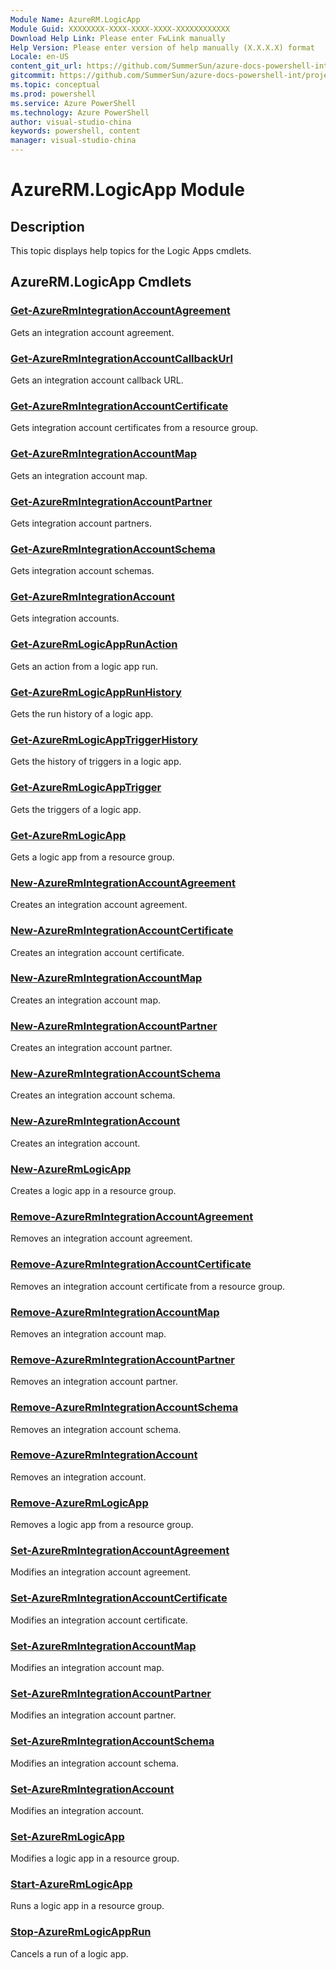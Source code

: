 ```yaml
---
Module Name: AzureRM.LogicApp
Module Guid: XXXXXXXX-XXXX-XXXX-XXXX-XXXXXXXXXXXX
Download Help Link: Please enter FwLink manually
Help Version: Please enter version of help manually (X.X.X.X) format
Locale: en-US
content_git_url: https://github.com/SummerSun/azure-docs-powershell-int/projects/azure-docs-powershell-int/azureps-cmdlets-docs/ResourceManager/AzureRM.LogicApp/v1.0/CmdletMDs/AzureRM.LogicApp.md
gitcommit: https://github.com/SummerSun/azure-docs-powershell-int/projects/azure-docs-powershell-int/azureps-cmdlets-docs/ResourceManager/AzureRM.LogicApp/v1.0/CmdletMDs/AzureRM.LogicApp.md
ms.topic: conceptual
ms.prod: powershell
ms.service: Azure PowerShell
ms.technology: Azure PowerShell
author: visual-studio-china
keywords: powershell, content
manager: visual-studio-china
---
```


# AzureRM.LogicApp Module
## Description
This topic displays help topics for the Logic Apps cmdlets. 

## AzureRM.LogicApp Cmdlets
### [Get-AzureRmIntegrationAccountAgreement](Get-AzureRmIntegrationAccountAgreement.md)
Gets an integration account agreement.


### [Get-AzureRmIntegrationAccountCallbackUrl](Get-AzureRmIntegrationAccountCallbackUrl.md)
Gets an integration account callback URL.


### [Get-AzureRmIntegrationAccountCertificate](Get-AzureRmIntegrationAccountCertificate.md)
Gets integration account certificates from a resource group.


### [Get-AzureRmIntegrationAccountMap](Get-AzureRmIntegrationAccountMap.md)
Gets an integration account map.


### [Get-AzureRmIntegrationAccountPartner](Get-AzureRmIntegrationAccountPartner.md)
Gets integration account partners.


### [Get-AzureRmIntegrationAccountSchema](Get-AzureRmIntegrationAccountSchema.md)
Gets integration account schemas.


### [Get-AzureRmIntegrationAccount](Get-AzureRmIntegrationAccount.md)
Gets integration accounts.


### [Get-AzureRmLogicAppRunAction](Get-AzureRmLogicAppRunAction.md)
Gets an action from a logic app run.


### [Get-AzureRmLogicAppRunHistory](Get-AzureRmLogicAppRunHistory.md)
Gets the run history of a logic app.

### [Get-AzureRmLogicAppTriggerHistory](Get-AzureRmLogicAppTriggerHistory.md)
Gets the history of triggers in a logic app.


### [Get-AzureRmLogicAppTrigger](Get-AzureRmLogicAppTrigger.md)
Gets the triggers of a logic app.

### [Get-AzureRmLogicApp](Get-AzureRmLogicApp.md)
Gets a logic app from a resource group.


### [New-AzureRmIntegrationAccountAgreement](New-AzureRmIntegrationAccountAgreement.md)
Creates an integration account agreement.


### [New-AzureRmIntegrationAccountCertificate](New-AzureRmIntegrationAccountCertificate.md)
Creates an integration account certificate.


### [New-AzureRmIntegrationAccountMap](New-AzureRmIntegrationAccountMap.md)
Creates an integration account map.


### [New-AzureRmIntegrationAccountPartner](New-AzureRmIntegrationAccountPartner.md)
Creates an integration account partner.


### [New-AzureRmIntegrationAccountSchema](New-AzureRmIntegrationAccountSchema.md)
Creates an integration account schema.


### [New-AzureRmIntegrationAccount](New-AzureRmIntegrationAccount.md)
Creates an integration account.


### [New-AzureRmLogicApp](New-AzureRmLogicApp.md)
Creates a logic app in a resource group.


### [Remove-AzureRmIntegrationAccountAgreement](Remove-AzureRmIntegrationAccountAgreement.md)
Removes an integration account agreement.


### [Remove-AzureRmIntegrationAccountCertificate](Remove-AzureRmIntegrationAccountCertificate.md)
Removes an integration account certificate from a resource group.


### [Remove-AzureRmIntegrationAccountMap](Remove-AzureRmIntegrationAccountMap.md)
Removes an integration account map.


### [Remove-AzureRmIntegrationAccountPartner](Remove-AzureRmIntegrationAccountPartner.md)
Removes an integration account partner.


### [Remove-AzureRmIntegrationAccountSchema](Remove-AzureRmIntegrationAccountSchema.md)
Removes an integration account schema.


### [Remove-AzureRmIntegrationAccount](Remove-AzureRmIntegrationAccount.md)
Removes an integration account.


### [Remove-AzureRmLogicApp](Remove-AzureRmLogicApp.md)
Removes a logic app from a resource group.


### [Set-AzureRmIntegrationAccountAgreement](Set-AzureRmIntegrationAccountAgreement.md)
Modifies an integration account agreement.


### [Set-AzureRmIntegrationAccountCertificate](Set-AzureRmIntegrationAccountCertificate.md)
Modifies an integration account certificate.


### [Set-AzureRmIntegrationAccountMap](Set-AzureRmIntegrationAccountMap.md)
Modifies an integration account map.


### [Set-AzureRmIntegrationAccountPartner](Set-AzureRmIntegrationAccountPartner.md)
Modifies an integration account partner.


### [Set-AzureRmIntegrationAccountSchema](Set-AzureRmIntegrationAccountSchema.md)
Modifies an integration account schema.


### [Set-AzureRmIntegrationAccount](Set-AzureRmIntegrationAccount.md)
Modifies an integration account.


### [Set-AzureRmLogicApp](Set-AzureRmLogicApp.md)
Modifies a logic app in a resource group.


### [Start-AzureRmLogicApp](Start-AzureRmLogicApp.md)
Runs a logic app in a resource group.


### [Stop-AzureRmLogicAppRun](Stop-AzureRmLogicAppRun.md)
Cancels a run of a logic app.

